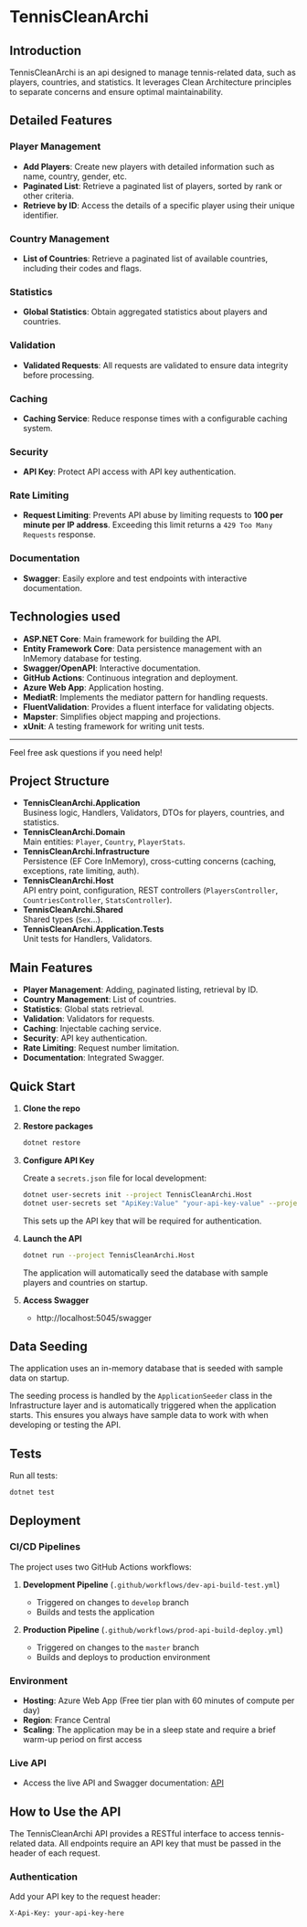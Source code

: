 # TennisCleanArchi

## Introduction

TennisCleanArchi is an api designed to manage tennis-related data, such as players, countries, and statistics. It leverages Clean Architecture principles to separate concerns and ensure optimal maintainability.

## Detailed Features

### Player Management
- **Add Players**: Create new players with detailed information such as name, country, gender, etc.
- **Paginated List**: Retrieve a paginated list of players, sorted by rank or other criteria.
- **Retrieve by ID**: Access the details of a specific player using their unique identifier.

### Country Management
- **List of Countries**: Retrieve a paginated list of available countries, including their codes and flags.

### Statistics
- **Global Statistics**: Obtain aggregated statistics about players and countries.

### Validation
- **Validated Requests**: All requests are validated to ensure data integrity before processing.

### Caching
- **Caching Service**: Reduce response times with a configurable caching system.

### Security
- **API Key**: Protect API access with API key authentication.

### Rate Limiting
- **Request Limiting**: Prevents API abuse by limiting requests to **100 per minute per IP address**. Exceeding this limit returns a `429 Too Many Requests` response.

### Documentation
- **Swagger**: Easily explore and test endpoints with interactive documentation.

## Technologies used

- **ASP.NET Core**: Main framework for building the API.
- **Entity Framework Core**: Data persistence management with an InMemory database for testing.
- **Swagger/OpenAPI**: Interactive documentation.
- **GitHub Actions**: Continuous integration and deployment.
- **Azure Web App**: Application hosting.
- **MediatR**: Implements the mediator pattern for handling requests.
- **FluentValidation**: Provides a fluent interface for validating objects.
- **Mapster**: Simplifies object mapping and projections.
- **xUnit**: A testing framework for writing unit tests.

---

Feel free ask questions if you need help!

## Project Structure

- **TennisCleanArchi.Application**  
  Business logic, Handlers, Validators, DTOs for players, countries, and statistics.
- **TennisCleanArchi.Domain**  
  Main entities: `Player`, `Country`, `PlayerStats`.
- **TennisCleanArchi.Infrastructure**  
  Persistence (EF Core InMemory), cross-cutting concerns (caching, exceptions, rate limiting, auth).
- **TennisCleanArchi.Host**  
  API entry point, configuration, REST controllers (`PlayersController`, `CountriesController`, `StatsController`).
- **TennisCleanArchi.Shared**  
  Shared types (`Sex`...).
- **TennisCleanArchi.Application.Tests**  
  Unit tests for Handlers, Validators.

## Main Features

- **Player Management**: Adding, paginated listing, retrieval by ID.
- **Country Management**: List of countries.
- **Statistics**: Global stats retrieval.
- **Validation**: Validators for requests.
- **Caching**: Injectable caching service.
- **Security**: API key authentication.
- **Rate Limiting**: Request number limitation.
- **Documentation**: Integrated Swagger.

## Quick Start

1. **Clone the repo**
2. **Restore packages**
   ```sh
   dotnet restore
   ```
3. **Configure API Key**
   
   Create a `secrets.json` file for local development:
   ```sh
   dotnet user-secrets init --project TennisCleanArchi.Host
   dotnet user-secrets set "ApiKey:Value" "your-api-key-value" --project TennisCleanArchi.Host
   ```
   
   This sets up the API key that will be required for authentication.
   
4. **Launch the API**
   ```sh
   dotnet run --project TennisCleanArchi.Host
   ```
   
   The application will automatically seed the database with sample players and countries on startup.
   
5. **Access Swagger**
   - http://localhost:5045/swagger

## Data Seeding

The application uses an in-memory database that is seeded with sample data on startup.

The seeding process is handled by the `ApplicationSeeder` class in the Infrastructure layer and is automatically triggered when the application starts. This ensures you always have sample data to work with when developing or testing the API.

## Tests

Run all tests:
```sh
dotnet test
```

## Deployment

### CI/CD Pipelines

The project uses two GitHub Actions workflows:

1. **Development Pipeline** (`.github/workflows/dev-api-build-test.yml`)
   - Triggered on changes to `develop` branch
   - Builds and tests the application

2. **Production Pipeline** (`.github/workflows/prod-api-build-deploy.yml`)
   - Triggered on changes to the `master` branch
   - Builds and deploys to production environment

### Environment

- **Hosting**: Azure Web App (Free tier plan with 60 minutes of compute per day)
- **Region**: France Central
- **Scaling**: The application may be in a sleep state and require a brief warm-up period on first access

### Live API

- Access the live API and Swagger documentation: [API](https://tennis-clean-archi-api-c7h7h5b9hnacacfv.francecentral-01.azurewebsites.net/swagger)

## How to Use the API

The TennisCleanArchi API provides a RESTful interface to access tennis-related data. All endpoints require an API key that must be passed in the header of each request.

### Authentication

Add your API key to the request header:
```
X-Api-Key: your-api-key-here
```
